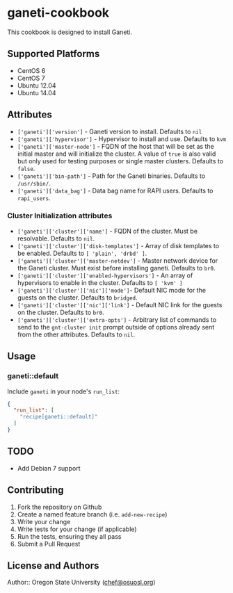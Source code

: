 # ganeti-cookbook

This cookbook is designed to install Ganeti.

## Supported Platforms

* CentOS 6
* CentOS 7
* Ubuntu 12.04
* Ubuntu 14.04

## Attributes

- `['ganeti']['version']` - Ganeti version to install. Defaults to `nil`
- `['ganeti']['hypervisor']` - Hypervisor to install and use. Defaults to `kvm`
- `['ganeti']['master-node']` - FQDN of the host that will be set as the initial
  master and will initialize the cluster. A value of `true` is also valid but
  only used for testing purposes or single master clusters. Defaults to `false`.
- `['ganeti']['bin-path']` - Path for the Ganeti binaries. Defaults to
  `/usr/sbin/`.
- `['ganeti']['data_bag']` - Data bag name for RAPI users. Defaults to
  `rapi_users`.

### Cluster Initialization attributes
- `['ganeti']['cluster']['name']` - FQDN of the cluster. Must be resolvable.
  Defaults to `nil`.
- `['ganeti']['cluster']['disk-templates']` - Array of disk templates to be
  enabled. Defaults to `[ 'plain', 'drbd' ]`.
- `['ganeti']['cluster']['master-netdev']` - Master network device for the
  Ganeti cluster. Must exist before installing ganeti. Defaults to `br0`.
- `['ganeti']['cluster']['enabled-hypervisors']` - An array of hypervisors to
  enable in the cluster. Defaults to `[ 'kvm' ]`
- `['ganeti']['cluster']['nic']['mode']`- Default NIC mode for the guests on the
  cluster.  Defaults to `bridged`.
- `['ganeti']['cluster']['nic']['link']` - Default NIC link for the guests on
  the cluster. Defaults to `br0`.
- `['ganeti']['cluster']['extra-opts']` - Arbitrary list of commands to send to
  the `gnt-cluster init` prompt outside of options already sent from the other
  attributes. Defaults to `nil`.

## Usage

### ganeti::default

Include `ganeti` in your node's `run_list`:

```json
{
  "run_list": [
    "recipe[ganeti::default]"
  ]
}
```

## TODO

* Add Debian 7 support

## Contributing

1. Fork the repository on Github
2. Create a named feature branch (i.e. `add-new-recipe`)
3. Write your change
4. Write tests for your change (if applicable)
5. Run the tests, ensuring they all pass
6. Submit a Pull Request

## License and Authors

Author:: Oregon State University (<chef@osuosl.org>)

